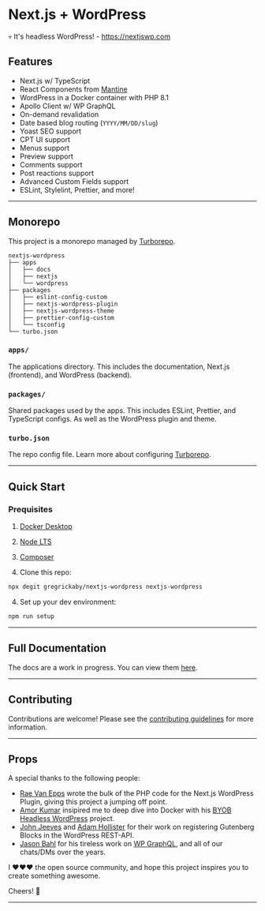 # Next.js + WordPress

💀 It's headless WordPress! - <https://nextjswp.com>

## Features

- Next.js w/ TypeScript
- React Components from [Mantine](https://mantine.dev)
- WordPress in a Docker container with PHP 8.1
- Apollo Client w/ WP GraphQL
- On-demand revalidation
- Date based blog routing (`YYYY/MM/DD/slug`)
- Yoast SEO support
- CPT UI support
- Menus support
- Preview support
- Comments support
- Post reactions support
- Advanced Custom Fields support
- ESLint, Stylelint, Prettier, and more!

---

## Monorepo

This project is a monorepo managed by [Turborepo](https://turborepo.org/).

```text
nextjs-wordpress
├── apps
│   ├── docs
│   ├── nextjs
│   └── wordpress
├── packages
│   ├── eslint-config-custom
│   ├── nextjs-wordpress-plugin
│   ├── nextjs-wordpress-theme
│   ├── prettier-config-custom
│   └── tsconfig
└── turbo.json
```

### `apps/`

The applications directory. This includes the documentation, Next.js (frontend), and WordPress (backend).

### `packages/`

Shared packages used by the apps. This includes ESLint, Prettier, and TypeScript configs. As well as the WordPress plugin and theme.

### `turbo.json`

The repo config file. Learn more about configuring [Turborepo](https://turborepo.org/docs/configuration).

---

## Quick Start

### Prequisites

1. [Docker Desktop](https://www.docker.com/products/docker-desktop/)
2. [Node LTS](https://nodejs.dev/)
3. [Composer](https://getcomposer.org/download/)

4. Clone this repo:

```bash
npx degit gregrickaby/nextjs-wordpress nextjs-wordpress
```

4. Set up your dev environment:

```bash
npm run setup
```

---

## Full Documentation

The docs are a work in progress. You can view them [here](./apps/docs/index.md).

---

## Contributing

Contributions are welcome! Please see the [contributing guidelines](./CONTRIBUTING.md) for more information.

---

## Props

A special thanks to the following people:

- [Rae Van Epps](https://github.com/ravewebdev) wrote the bulk of the PHP code for the Next.js WordPress Plugin, giving this project a jumping off point.
- [Amor Kumar](https://github.com/itsamoreh) insipired me to deep dive into Docker with his [BYOB Headless WordPress](https://github.com/itsamoreh/byob-headless-wordpress) project.
- [John Jeeves](https://github.com/orgs/AEWP/people/john-jeeves-americaneagle) and [Adam Hollister](https://github.com/ahollister) for their work on registering Gutenberg Blocks in the WordPress REST-API.
- [Jason Bahl](https://github.com/jasonbahl) for his tireless work on [WP GraphQL](https://github.com/jasonbahl/wp-graphql), and all of our chats/DMs over the years.

I ❤️❤️❤️ the open source community, and hope this project inspires you to create something awesome.

Cheers! 🍻

---
